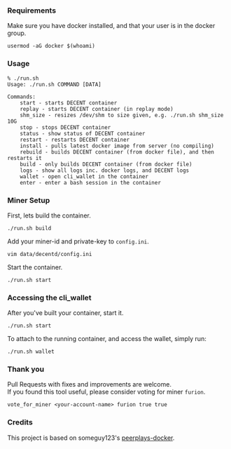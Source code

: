 ### Requirements
Make sure you have docker installed, and that your user is in the docker group.
```
usermod -aG docker $(whoami)
```


### Usage
```
% ./run.sh
Usage: ./run.sh COMMAND [DATA]

Commands:
    start - starts DECENT container
    replay - starts DECENT container (in replay mode)
    shm_size - resizes /dev/shm to size given, e.g. ./run.sh shm_size 10G
    stop - stops DECENT container
    status - show status of DECENT container
    restart - restarts DECENT container
    install - pulls latest docker image from server (no compiling)
    rebuild - builds DECENT container (from docker file), and then restarts it
    build - only builds DECENT container (from docker file)
    logs - show all logs inc. docker logs, and DECENT logs
    wallet - open cli_wallet in the container
    enter - enter a bash session in the container
```


### Miner Setup
First, lets build the container.
```
./run.sh build
```

Add your miner-id and private-key to `config.ini`.
```
vim data/decentd/config.ini
```

Start the container.
```
./run.sh start
```

### Accessing the cli_wallet
After you've built your container, start it.
```
./run.sh start
```

To attach to the running container, and access the wallet, simply run:
```
./run.sh wallet
```

### Thank you
Pull Requests with fixes and improvements are welcome.  
If you found this tool useful, please consider voting for miner `furion`.
```
vote_for_miner <your-account-name> furion true true
```

### Credits
This project is based on someguy123's [peerplays-docker](https://github.com/Someguy123/peerplays-docker).
